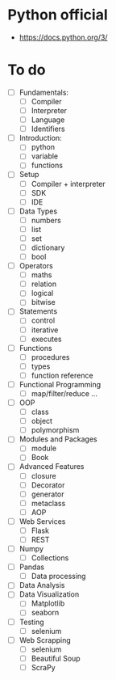 # Python official
- https://docs.python.org/3/

# To do
- [ ] Fundamentals:
  - [ ] Compiler
  - [ ] Interpreter
  - [ ] Language
  - [ ] Identifiers
- [ ] Introduction:
  - [ ] python
  - [ ] variable
  - [ ] functions
- [ ] Setup
  - [ ] Compiler + interpreter
  - [ ] SDK 
  - [ ] IDE
- [ ] Data Types
  - [ ] numbers
  - [ ] list
  - [ ] set
  - [ ] dictionary
  - [ ] bool
- [ ] Operators
  - [ ] maths
  - [ ] relation
  - [ ] logical
  - [ ] bitwise
- [ ] Statements
  - [ ] control
  - [ ] iterative
  - [ ] executes
- [ ] Functions
  - [ ] procedures
  - [ ] types
  - [ ] function reference
- [ ] Functional Programming
  - [ ] map/filter/reduce ...
- [ ] OOP
  - [ ] class
  - [ ] object 
  - [ ] polymorphism
- [ ] Modules and Packages
  - [ ] module
  - [ ] Book
- [ ] Advanced Features
  - [ ] closure
  - [ ] Decorator
  - [ ] generator
  - [ ] metaclass
  - [ ] AOP
- [ ] Web Services
  - [ ] Flask
  - [ ] REST
- [ ] Numpy
  - [ ] Collections 
- [ ] Pandas
  - [ ] Data processing 
- [ ] Data Analysis
- [ ] Data Visualization
  - [ ] Matplotlib
  - [ ] seaborn
- [ ] Testing
  - [ ] selenium
- [ ] Web Scrapping
  - [ ] selenium
  - [ ] Beautiful Soup
  - [ ] ScraPy